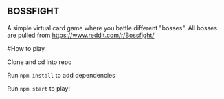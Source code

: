## BOSSFIGHT

A simple virtual card game where you battle different "bosses". All bosses are pulled from https://www.reddit.com/r/Bossfight/

#How to play

Clone and cd into repo

Run `npm install` to add dependencies

Run `npm start` to play!
